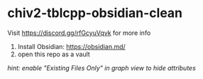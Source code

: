 # chiv2-tblcpp-obsidian-clean

Visit https://discord.gg/rfGcyuVqvk for more info

1. Install Obsidian: https://obsidian.md/
2. open this repo as a vault

_hint: enable "Existing Files Only" in graph view to hide attributes_
